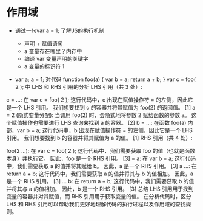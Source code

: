 # 作用域

- 通过一句var a = 1; 了解JS的执行机制
  - 声明 + 赋值语句
  - a 变量存在哪里？内存中
  - 编译 var 变量声明的关键字
  - a 变量的标识符 1 

- var a;
  a = 1;
  对代码 
function foo(a) { 
  var b = a; 
  return a + b;
 }
var c = foo( 2 ); 
中 LHS 和 RHS 引用的分析
LHS 引用（共 3 处）:

c = ...: 在 var c = foo( 2 ); 这行代码中，c 出现在赋值操作符 = 的左侧，因此它是一个 LHS 引用。 我们想要找到 c 的容器并将其赋值为 foo(2) 的返回值。 [1]
a = 2 (隐式变量分配): 当调用 foo(2) 时，会隐式地将参数 2 赋给函数的参数 a。 这个赋值操作也需要进行 LHS 查询来找到 a 的容器。 [2]
b = ...: 在函数 foo(a) 内部，var b = a; 这行代码中，b 出现在赋值操作符 = 的左侧，因此它是一个 LHS 引用。 我们想要找到 b 的容器并将其赋值为 a 的值。 [1]
RHS 引用（共 4 处）:

foo(2 ...): 在 var c = foo( 2 ); 这行代码中，我们需要获取 foo 的值（也就是函数本身）并执行它。 因此，foo 是一个 RHS 引用。 [3]
= a: 在 var b = a; 这行代码中，我们需要获取 a 的值并将其赋给 b。 因此，a 是一个 RHS 引用。 [3]
a ...: 在 return a + b; 这行代码中，我们需要获取 a 的值并将其与 b 的值相加。 因此，a 是一个 RHS 引用。 [3]
... b: 在 return a + b; 这行代码中，我们需要获取 b 的值并将其与 a 的值相加。 因此，b 是一个 RHS 引用。 [3]
总结
LHS 引用用于找到变量的容器并对其赋值，而 RHS 引用用于获取变量的值。 在分析代码时，区分 LHS 和 RHS 引用可以帮助我们更好地理解代码的执行过程以及作用域的查找规则。